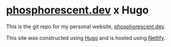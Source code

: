 # [phosphorescent.dev](https://phosphorescent.dev) x Hugo
This is the git repo for my personal website, [phosphorescent.dev](https://phosphorescent.dev).

This site was constructed using [Hugo](https://gohugo.io) and is hosted using [Netlify](https://www.netlify.com).